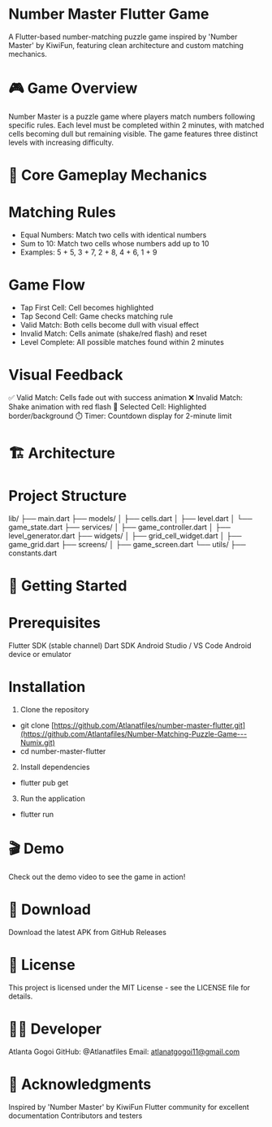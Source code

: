 # Number Master Flutter Game
A Flutter-based number-matching puzzle game inspired by 'Number Master' by KiwiFun, featuring clean architecture and custom matching mechanics.
# 🎮 Game Overview
Number Master is a puzzle game where players match numbers following specific rules. Each level must be completed within 2 minutes, with matched cells becoming dull but remaining visible. The game features three distinct levels with increasing difficulty.
# 🎯 Core Gameplay Mechanics

# Matching Rules

- Equal Numbers: Match two cells with identical numbers
- Sum to 10: Match two cells whose numbers add up to 10
- Examples: 5 + 5, 3 + 7, 2 + 8, 4 + 6, 1 + 9

# Game Flow

- Tap First Cell: Cell becomes highlighted
- Tap Second Cell: Game checks matching rule
- Valid Match: Both cells become dull with visual effect
- Invalid Match: Cells animate (shake/red flash) and reset
- Level Complete: All possible matches found within 2 minutes

# Visual Feedback

✅ Valid Match: Cells fade out with success animation
❌ Invalid Match: Shake animation with red flash
🎯 Selected Cell: Highlighted border/background
⏱️ Timer: Countdown display for 2-minute limit

# 🏗️ Architecture
# Project Structure
lib/
├── main.dart
├── models/
│   ├── cells.dart
│   ├── level.dart
│   └── game_state.dart
├── services/
│   ├── game_controller.dart
│   ├── level_generator.dart
├── widgets/
│   ├── grid_cell_widget.dart
│   ├── game_grid.dart
├── screens/
│   ├── game_screen.dart
└── utils/
    ├── constants.dart

# 🚀 Getting Started
# Prerequisites

Flutter SDK (stable channel)
Dart SDK
Android Studio / VS Code
Android device or emulator

# Installation

1. Clone the repository
- git clone [https://github.com/Atlanatfiles/number-master-flutter.git](https://github.com/Atlantafiles/Number-Matching-Puzzle-Game---Numix.git)
- cd number-master-flutter

2. Install dependencies
- flutter pub get

3. Run the application
- flutter run

# 🎬 Demo
Check out the demo video to see the game in action!

# 📱 Download
Download the latest APK from GitHub Releases

# 📄 License
This project is licensed under the MIT License - see the LICENSE file for details.

# 👨‍💻 Developer

Atlanta Gogoi
GitHub: @Atlanatfiles
Email: atlanatgogoi11@gmail.com

# 🙏 Acknowledgments

Inspired by 'Number Master' by KiwiFun
Flutter community for excellent documentation
Contributors and testers
